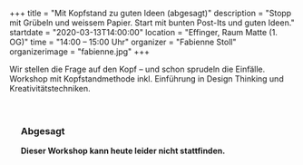 +++
title = "Mit Kopfstand zu guten Ideen (abgesagt)"
description = "Stopp mit Grübeln und weissem Papier. Start mit bunten Post-Its und guten Ideen."
startdate = "2020-03-13T14:00:00"
location = "Effinger, Raum Matte (1. OG)"
time = "14:00 – 15:00 Uhr"
organizer = "Fabienne Stoll"
organizerimage = "fabienne.jpg"
+++


Wir stellen die Frage auf den Kopf – und schon sprudeln die Einfälle. Workshop mit Kopfstandmethode inkl. Einführung in Design Thinking und Kreativitätstechniken. 

<div class="bg-effingergelb" style="padding:20px;">
<h3>
Abgesagt
</h3>
<p><b>
Dieser Workshop kann heute leider nicht stattfinden.
</b></p>
</div>
